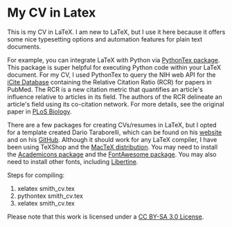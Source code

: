 # My CV in Latex
This is my CV in LaTeX. I am new to LaTeX, but I use it here because it offers some nice typesetting options and automation features for plain text documents.

For example, you can integrate LaTeX with Python via [PythonTex package][pythontex]. This package is super helpful for executing Python code within your LaTeX document. For my CV, I used PythonTex to query the NIH web API for the [iCite Database][rcr-nih] containing the Relative Citation Ratio (RCR) for papers in PubMed. The RCR is a new citation metric that quantifies an article's influence relative to articles in its field. The authors of the RCR delineate an article's field using its co-citation network. For more details, see the original paper in [PLoS Biology][rcr-pub].

There are a few packages for creating CVs/resumes in LaTeX, but I opted for a template created Dario Taraborelli, which can be found on his [website][dar-url] and on his [GitHub][dar-git]. Although it should work for any LaTeX compiler, I have been using TeXShop and the [MacTeX distribution][mactex]. You may need to install the [Academicons package][academicons] and the [FontAwesome package][font]. You may also need to install other fonts, including [Libertine][lib-font].

Steps for compiling:
1) xelatex smith_cv.tex
2) pythontex smith_cv.tex
3) xelatex smith_cv.tex

Please note that this work is licensed under a [CC BY-SA 3.0 License][cc-sa].

[lib-font]: https://sourceforge.net/projects/linuxlibertine/files/latest/download
[dar-url]: http://nitens.org/taraborelli/cvtex
[dar-git]: https://github.com/dartar/cvtex
[rcr-nih]: https://icite.od.nih.gov
[pythontex]: https://github.com/gpoore/pythontex
[rcr-pub]: https://www.ncbi.nlm.nih.gov/pubmed/27599104
[academicons]: https://github.com/diogo-fernan/academicons
[font]: http://fontawesome.io
[cc-sa]: http://creativecommons.org/licenses/by-sa/3.0/
[mactex]: http://tug.org/mactex/
